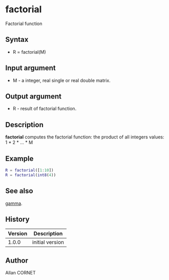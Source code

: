 

# factorial

Factorial function

## Syntax

- R = factorial(M)

## Input argument

 - M - a integer, real single or real double matrix.

## Output argument

 - R - result of factorial function.

## Description


  <p><b>factorial</b> computes the factorial function: the product of all integers values: 1 * 2 * ... * M</p>


## Example

```matlab
R = factorial([1:10])
R = factorial(int8(4))
```

## See also

[gamma](gamma.md).
## History

|Version|Description|
|------|------|
|1.0.0|initial version|


## Author

Allan CORNET



